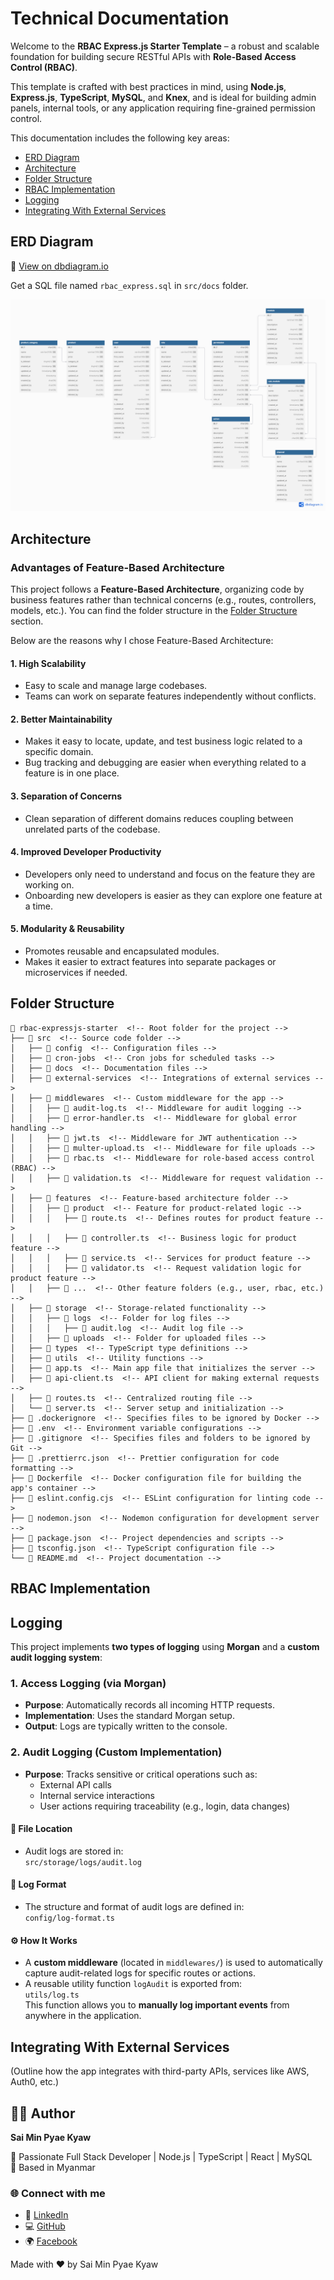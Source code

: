 # Technical Documentation

Welcome to the **RBAC Express.js Starter Template** – a robust and scalable foundation for building secure RESTful APIs with **Role-Based Access Control (RBAC)**.

This template is crafted with best practices in mind, using **Node.js**, **Express.js**, **TypeScript**, **MySQL**, and **Knex**, and is ideal for building admin panels, internal tools, or any application requiring fine-grained permission control.

This documentation includes the following key areas:

- [ERD Diagram](#erd-diagram)
- [Architecture](#architecture)
- [Folder Structure](#folder-structure)
- [RBAC Implementation](#rbac-implementation)
- [Logging](#logging)
- [Integrating With External Services](#integrating-with-external-services)

## ERD Diagram

🔗 [View on dbdiagram.io](https://dbdiagram.io/d/680675261ca52373f5c46e4d)

Get a SQL file named `rbac_express.sql` in `src/docs` folder.

![ERD](./erd.png)

## Architecture

### Advantages of Feature-Based Architecture

This project follows a **Feature-Based Architecture**, organizing code by business features rather than technical concerns (e.g., routes, controllers, models, etc.). You can find the folder structure in the [Folder Structure](#folder-structure) section.

Below are the reasons why I chose Feature-Based Architecture:

#### 1. **High Scalability**

- Easy to scale and manage large codebases.
- Teams can work on separate features independently without conflicts.

#### 2. **Better Maintainability**

- Makes it easy to locate, update, and test business logic related to a specific domain.
- Bug tracking and debugging are easier when everything related to a feature is in one place.

#### 3. **Separation of Concerns**

- Clean separation of different domains reduces coupling between unrelated parts of the codebase.

#### 4. **Improved Developer Productivity**

- Developers only need to understand and focus on the feature they are working on.
- Onboarding new developers is easier as they can explore one feature at a time.

#### 5. **Modularity & Reusability**

- Promotes reusable and encapsulated modules.
- Makes it easier to extract features into separate packages or microservices if needed.

## Folder Structure

```
📁 rbac-expressjs-starter  <!-- Root folder for the project -->
├── 📁 src  <!-- Source code folder -->
│   ├── 📁 config  <!-- Configuration files -->
│   ├── 📁 cron-jobs  <!-- Cron jobs for scheduled tasks -->
│   ├── 📁 docs  <!-- Documentation files -->
│   ├── 📁 external-services  <!-- Integrations of external services -->
│   ├── 📁 middlewares  <!-- Custom middleware for the app -->
│   │   ├── 📝 audit-log.ts  <!-- Middleware for audit logging -->
│   │   ├── 📝 error-handler.ts  <!-- Middleware for global error handling -->
│   │   ├── 📝 jwt.ts  <!-- Middleware for JWT authentication -->
│   │   ├── 📝 multer-upload.ts  <!-- Middleware for file uploads -->
│   │   ├── 📝 rbac.ts  <!-- Middleware for role-based access control (RBAC) -->
│   │   ├── 📝 validation.ts  <!-- Middleware for request validation -->
│   ├── 📁 features  <!-- Feature-based architecture folder -->
│   │   ├── 📁 product  <!-- Feature for product-related logic -->
│   │   │   ├── 📝 route.ts  <!-- Defines routes for product feature -->
│   │   │   ├── 📝 controller.ts  <!-- Business logic for product feature -->
│   │   │   ├── 📝 service.ts  <!-- Services for product feature -->
│   │   │   ├── 📝 validator.ts  <!-- Request validation logic for product feature -->
│   │   ├── 📁 ...  <!-- Other feature folders (e.g., user, rbac, etc.) -->
│   ├── 📁 storage  <!-- Storage-related functionality -->
│   │   ├── 📁 logs  <!-- Folder for log files -->
│   │   │   ├── 📝 audit.log  <!-- Audit log file -->
│   │   ├── 📁 uploads  <!-- Folder for uploaded files -->
│   ├── 📁 types  <!-- TypeScript type definitions -->
│   ├── 📁 utils  <!-- Utility functions -->
│   ├── 📝 app.ts  <!-- Main app file that initializes the server -->
│   ├── 📝 api-client.ts  <!-- API client for making external requests -->
│   ├── 📝 routes.ts  <!-- Centralized routing file -->
│   └── 📝 server.ts  <!-- Server setup and initialization -->
├── 📝 .dockerignore  <!-- Specifies files to be ignored by Docker -->
├── 📝 .env  <!-- Environment variable configurations -->
├── 📝 .gitignore  <!-- Specifies files and folders to be ignored by Git -->
├── 📝 .prettierrc.json  <!-- Prettier configuration for code formatting -->
├── 📝 Dockerfile  <!-- Docker configuration file for building the app's container -->
├── 📝 eslint.config.cjs  <!-- ESLint configuration for linting code -->
├── 📝 nodemon.json  <!-- Nodemon configuration for development server -->
├── 📝 package.json  <!-- Project dependencies and scripts -->
├── 📝 tsconfig.json  <!-- TypeScript configuration file -->
└── 📝 README.md  <!-- Project documentation -->

```

## RBAC Implementation

## Logging

This project implements **two types of logging** using **Morgan** and a **custom audit logging system**:

### 1. Access Logging (via Morgan)

- **Purpose**: Automatically records all incoming HTTP requests.
- **Implementation**: Uses the standard Morgan setup.
- **Output**: Logs are typically written to the console.

### 2. Audit Logging (Custom Implementation)

- **Purpose**: Tracks sensitive or critical operations such as:
  - External API calls
  - Internal service interactions
  - User actions requiring traceability (e.g., login, data changes)

#### 📁 File Location

- Audit logs are stored in:  
  `src/storage/logs/audit.log`

#### 🧾 Log Format

- The structure and format of audit logs are defined in:  
  `config/log-format.ts`

#### ⚙️ How It Works

- A **custom middleware** (located in `middlewares/`) is used to automatically capture audit-related logs for specific routes or actions.
- A reusable utility function `logAudit` is exported from:  
  `utils/log.ts`  
  This function allows you to **manually log important events** from anywhere in the application.

## Integrating With External Services

(Outline how the app integrates with third-party APIs, services like AWS, Auth0, etc.)

## 👨‍💻 Author

**Sai Min Pyae Kyaw**

💼 Passionate Full Stack Developer | Node.js | TypeScript | React | MySQL  
📍 Based in Myanmar

### 🌐 Connect with me

- 💼 [LinkedIn](https://www.linkedin.com/in/sai-min-pyae-kyaw-369005200/)
- 💻 [GitHub](https://github.com/MinPyaeKyaw)
- 🌍 [Facebook](https://www.facebook.com/minpyae.kyaw.73)

Made with ❤️ by Sai Min Pyae Kyaw
